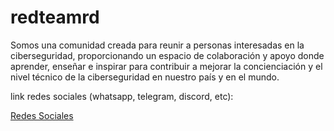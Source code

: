 # redteamrd
Somos una comunidad creada para reunir a personas interesadas en la ciberseguridad, proporcionando un espacio de colaboración y apoyo donde aprender, enseñar e inspirar para contribuir a mejorar la concienciación y el nivel técnico de la ciberseguridad en nuestro país y en el mundo.

link redes sociales (whatsapp, telegram, discord, etc): 

[Redes Sociales](Https://HackConRD.org/social/)


